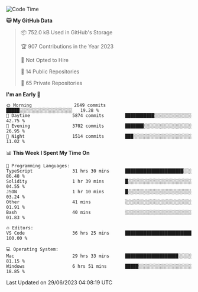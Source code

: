 <!--START_SECTION:waka-->
![Code Time](http://img.shields.io/badge/Code%20Time-4%2C284%20hrs%2040%20mins-blue)

**🐱 My GitHub Data** 

> 📦 752.0 kB Used in GitHub's Storage 
 > 
> 🏆 907 Contributions in the Year 2023
 > 
> 🚫 Not Opted to Hire
 > 
> 📜 14 Public Repositories 
 > 
> 🔑 65 Private Repositories 
 > 
**I'm an Early 🐤** 

```text
🌞 Morning                2649 commits        █████░░░░░░░░░░░░░░░░░░░░   19.28 % 
🌆 Daytime                5874 commits        ███████████░░░░░░░░░░░░░░   42.75 % 
🌃 Evening                3702 commits        ███████░░░░░░░░░░░░░░░░░░   26.95 % 
🌙 Night                  1514 commits        ███░░░░░░░░░░░░░░░░░░░░░░   11.02 % 
```


📊 **This Week I Spent My Time On** 

```text
💬 Programming Languages: 
TypeScript               31 hrs 30 mins      ██████████████████████░░░   86.48 % 
Solidity                 1 hr 39 mins        █░░░░░░░░░░░░░░░░░░░░░░░░   04.55 % 
JSON                     1 hr 10 mins        █░░░░░░░░░░░░░░░░░░░░░░░░   03.24 % 
Other                    41 mins             ░░░░░░░░░░░░░░░░░░░░░░░░░   01.91 % 
Bash                     40 mins             ░░░░░░░░░░░░░░░░░░░░░░░░░   01.83 % 

🔥 Editors: 
VS Code                  36 hrs 25 mins      █████████████████████████   100.00 % 

💻 Operating System: 
Mac                      29 hrs 33 mins      ████████████████████░░░░░   81.15 % 
Windows                  6 hrs 51 mins       █████░░░░░░░░░░░░░░░░░░░░   18.85 % 
```


 Last Updated on 29/06/2023 04:08:19 UTC
<!--END_SECTION:waka-->

